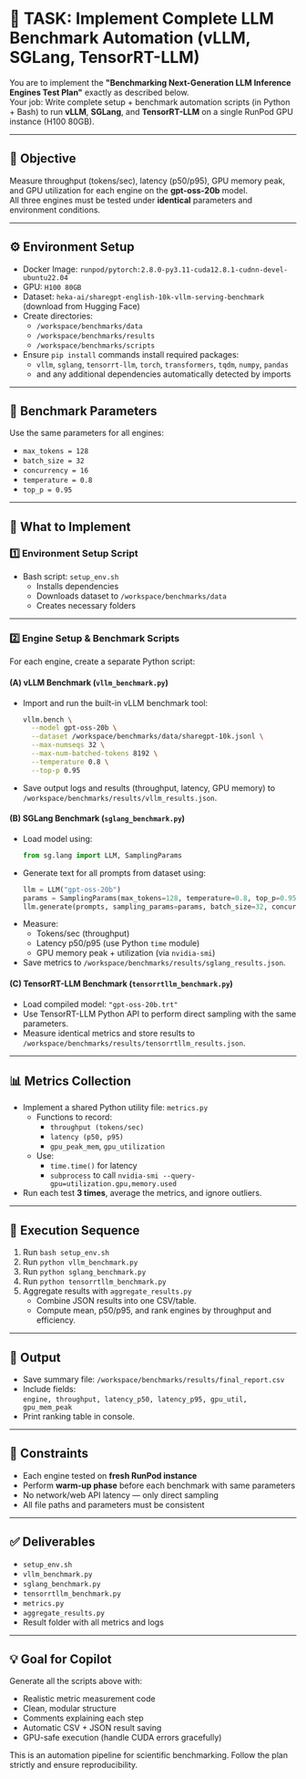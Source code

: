 # 🧠 TASK: Implement Complete LLM Benchmark Automation (vLLM, SGLang, TensorRT-LLM)

You are to implement the **"Benchmarking Next-Generation LLM Inference Engines Test Plan"** exactly as described below.  
Your job: Write complete setup + benchmark automation scripts (in Python + Bash) to run **vLLM**, **SGLang**, and **TensorRT-LLM** on a single RunPod GPU instance (H100 80GB).  

---

## 🎯 Objective
Measure throughput (tokens/sec), latency (p50/p95), GPU memory peak, and GPU utilization for each engine on the **gpt-oss-20b** model.  
All three engines must be tested under **identical** parameters and environment conditions.

---

## ⚙️ Environment Setup
- Docker Image: `runpod/pytorch:2.8.0-py3.11-cuda12.8.1-cudnn-devel-ubuntu22.04`
- GPU: `H100 80GB`
- Dataset: `heka-ai/sharegpt-english-10k-vllm-serving-benchmark` (download from Hugging Face)
- Create directories:
  - `/workspace/benchmarks/data`
  - `/workspace/benchmarks/results`
  - `/workspace/benchmarks/scripts`
- Ensure `pip install` commands install required packages:
  - `vllm`, `sglang`, `tensorrt-llm`, `torch`, `transformers`, `tqdm`, `numpy`, `pandas`
  - and any additional dependencies automatically detected by imports

---

## 🧪 Benchmark Parameters
Use the same parameters for all engines:
- `max_tokens = 128`
- `batch_size = 32`
- `concurrency = 16`
- `temperature = 0.8`
- `top_p = 0.95`

---

## 🧰 What to Implement

### 1️⃣ Environment Setup Script
- Bash script: `setup_env.sh`
  - Installs dependencies
  - Downloads dataset to `/workspace/benchmarks/data`
  - Creates necessary folders

---

### 2️⃣ Engine Setup & Benchmark Scripts

For each engine, create a separate Python script:

#### (A) vLLM Benchmark (`vllm_benchmark.py`)
- Import and run the built-in vLLM benchmark tool:
  ```bash
  vllm.bench \
    --model gpt-oss-20b \
    --dataset /workspace/benchmarks/data/sharegpt-10k.jsonl \
    --max-numseqs 32 \
    --max-num-batched-tokens 8192 \
    --temperature 0.8 \
    --top-p 0.95
  ```
- Save output logs and results (throughput, latency, GPU memory) to `/workspace/benchmarks/results/vllm_results.json`.

#### (B) SGLang Benchmark (`sglang_benchmark.py`)
- Load model using:
  ```python
  from sg.lang import LLM, SamplingParams
  ```
- Generate text for all prompts from dataset using:
  ```python
  llm = LLM("gpt-oss-20b")
  params = SamplingParams(max_tokens=128, temperature=0.8, top_p=0.95)
  llm.generate(prompts, sampling_params=params, batch_size=32, concurrency=16)
  ```
- Measure:
  - Tokens/sec (throughput)
  - Latency p50/p95 (use Python `time` module)
  - GPU memory peak + utilization (via `nvidia-smi`)
- Save metrics to `/workspace/benchmarks/results/sglang_results.json`.

#### (C) TensorRT-LLM Benchmark (`tensorrtllm_benchmark.py`)
- Load compiled model: `"gpt-oss-20b.trt"`
- Use TensorRT-LLM Python API to perform direct sampling with the same parameters.
- Measure identical metrics and store results to `/workspace/benchmarks/results/tensorrtllm_results.json`.

---

## 📊 Metrics Collection
- Implement a shared Python utility file: `metrics.py`
  - Functions to record:
    - `throughput (tokens/sec)`
    - `latency (p50, p95)`
    - `gpu_peak_mem`, `gpu_utilization`
  - Use:
    - `time.time()` for latency
    - `subprocess` to call `nvidia-smi --query-gpu=utilization.gpu,memory.used`
- Run each test **3 times**, average the metrics, and ignore outliers.

---

## 🧾 Execution Sequence
1. Run `bash setup_env.sh`
2. Run `python vllm_benchmark.py`
3. Run `python sglang_benchmark.py`
4. Run `python tensorrtllm_benchmark.py`
5. Aggregate results with `aggregate_results.py`
   - Combine JSON results into one CSV/table.
   - Compute mean, p50/p95, and rank engines by throughput and efficiency.

---

## 🧠 Output
- Save summary file: `/workspace/benchmarks/results/final_report.csv`
- Include fields:  
  `engine, throughput, latency_p50, latency_p95, gpu_util, gpu_mem_peak`
- Print ranking table in console.

---

## 🧮 Constraints
- Each engine tested on **fresh RunPod instance**
- Perform **warm-up phase** before each benchmark with same parameters
- No network/web API latency — only direct sampling
- All file paths and parameters must be consistent

---

## ✅ Deliverables
- `setup_env.sh`
- `vllm_benchmark.py`
- `sglang_benchmark.py`
- `tensorrtllm_benchmark.py`
- `metrics.py`
- `aggregate_results.py`
- Result folder with all metrics and logs

---

## 💡 Goal for Copilot
Generate all the scripts above with:
- Realistic metric measurement code
- Clean, modular structure
- Comments explaining each step
- Automatic CSV + JSON result saving
- GPU-safe execution (handle CUDA errors gracefully)

This is an automation pipeline for scientific benchmarking.
Follow the plan strictly and ensure reproducibility.